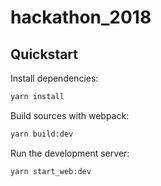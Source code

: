 # hackathon_2018

## Quickstart

Install dependencies:

```sh
yarn install
```

Build sources with webpack:

```sh
yarn build:dev
```

Run the development server:

```sh
yarn start_web:dev
```
